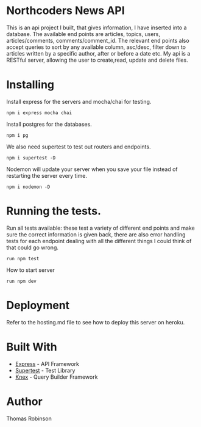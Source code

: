 # Northcoders News API

This is an api project I built, that gives information, I have inserted into a database. The available end points are articles, topics, users, articles/comments, comments/comment_id. The relevant end points also accept queries to sort by any available column, asc/desc, filter down to articles written by a specific author, after or before a date etc. My api is a RESTful server, allowing the user to create,read, update and delete files.

# Installing

Install express for the servers and mocha/chai for testing.
```
npm i express mocha chai
```
Install postgres for the databases.
```
npm i pg
```
We also need supertest to test out routers and endpoints.
```
npm i supertest -D
```
Nodemon will update your server when you save your file instead of restarting the server every time.
```
npm i nodemon -D
```

# Running the tests.

Run all tests available: these test a variety of different end points and make sure the correct information is given back, there are also error handling tests for each endpoint dealing with all the different things I could think of that could go wrong.
```
run npm test
```

How to start server
```
run npm dev
```
# Deployment

Refer to the hosting.md file to see how to deploy this server on heroku.

# Built With

* [Express](https://expressjs.com/) - API Framework
* [Supertest](https://www.npmjs.com/package/supertest) - Test Library
* [Knex](https://knexjs.org/) - Query Builder Framework

 # Author
 Thomas Robinson
